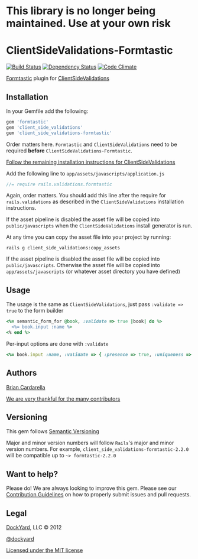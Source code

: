 # This library is no longer being maintained. Use at your own risk #

# ClientSideValidations-Formtastic #

[![Build Status](https://secure.travis-ci.org/dockyard/client_side_validations-formtastic.png?branch=master)](http://travis-ci.org/dockyard/client_side_validations-formtastic)
[![Dependency Status](https://gemnasium.com/dockyard/client_side_validations-formtastic.png?travis)](https://gemnasium.com/dockyard/client_side_validations-formtastic)
[![Code Climate](https://codeclimate.com/badge.png)](https://codeclimate.com/github/dockyard/client_side_validations-formtastic)

[Formtastic](https://github.com/justinfrench/formtastic) plugin for [ClientSideValidations](https://github.com/bcardarella/client_side_validations)

## Installation ##

In your Gemfile add the following:

```ruby
gem 'formtastic'
gem 'client_side_validations'
gem 'client_side_validations-formtastic'
```

Order matters here. `Formtastic` and `ClientSideValidations` need to be
required **before** `ClientSideValidations-Formtastic`.

[Follow the remaining installation instructions for ClientSideValidations](https://github.com/bcardarella/client_side_validations/tree/3-2-stable/README.md)

Add the following line to `app/assets/javascripts/application.js`

```javascript
//= require rails.validations.formtastic
```

Again, order matters. You should add this line after the require for `rails.validations` as described in the `ClientSideValidations` installation instructions.

If the asset pipeline is disabled the asset file will be copied
into `public/javascripts` when the `ClientSideValidations` install generator is run.

At any time you can copy the asset file into your project by running:

```
rails g client_side_validations:copy_assets
```

If the asset pipeline is disabled the asset file will be copied
into `public/javascripts`. Otherwise the asset file will be copied into
`app/assets/javascripts` (or whatever asset directory you have
defined)

## Usage ##

The usage is the same as `ClientSideValidations`, just pass `:validate => true` to the form builder

```ruby
<%= semantic_form_for @book, :validate => true |book| do %>
  <%= book.input :name %>
<% end %>
```

Per-input options are done with `:validate`

```ruby
<%= book.input :name, :validate => { :presence => true, :uniqueness => false }
```

## Authors ##

[Brian Cardarella](http://twitter.com/bcardarella)

[We are very thankful for the many contributors](https://github.com/dockyard/client_side_validations-formtastic/graphs/contributors)

## Versioning ##

This gem follows [Semantic Versioning](http://semver.org)

Major and minor version numbers will follow `Rails`'s major and
minor version numbers. For example,
`client_side_validations-formtastic-2.2.0` will be compatible up to 
`~> formtastic-2.2.0`

## Want to help? ##

Please do! We are always looking to improve this gem. Please see our
[Contribution Guidelines](https://github.com/dockyard/client_side_validations-formtastic/blob/master/CONTRIBUTING.md)
on how to properly submit issues and pull requests.

## Legal ##

[DockYard](http://dockyard.com), LLC &copy; 2012

[@dockyard](http://twitter.com/dockyard)

[Licensed under the MIT license](http://www.opensource.org/licenses/mit-license.php)
